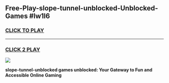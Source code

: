 
## Free-Play-slope-tunnel-unblocked-Unblocked-Games #lw1l6
<h3>
<a href="https://news.freeplayer.one?title=slope-tunnel-unblocked&ref=8M">CLICK TO PLAY</a></h3>
<hr>

<h3>
<a href="https://news.freeplayer.one?title=slope-tunnel-unblocked&ref=8M">CLICK 2 PLAY</a>
  
</h3>

<a href="https://news.freeplayer.one?title=slope-tunnel-unblocked&ref=8M"><img src="https://clearcache.store/games.png"></a>


**slope-tunnel-unblocked games unblocked: Your Gateway to Fun and Accessible Online Gaming**
